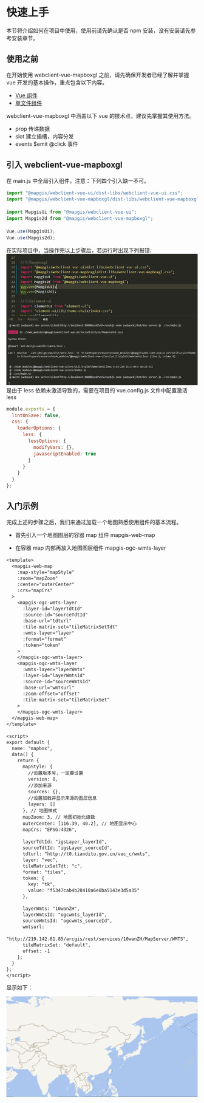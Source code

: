 # 快速上手

本节将介绍如何在项目中使用，使用前请先确认是否 npm 安装，没有安装请先参考安装章节。

## 使用之前

在开始使用 webclient-vue-mapboxgl 之前，请先确保开发者已经了解并掌握 vue 开发的基本操作，重点包含以下内容。

- [Vue 组件](https://cn.vuejs.org/v2/guide/components.html)
- [单文件组件](https://cn.vuejs.org/v2/guide/single-file-components.html)

webclient-vue-mapboxgl 中涵盖以下 vue 的技术点，建议先掌握其使用方法。

- prop 传递数据
- slot 建立插槽，内容分发
- events $emit @click 事件


## 引入 webclient-vue-mapboxgl

在 main.js 中全局引入组件，注意：下列四个引入缺一不可。
```js
import "@mapgis/webclient-vue-ui/dist-libs/webclient-vue-ui.css";
import "@mapgis/webclient-vue-mapboxgl/dist-libs/webclient-vue-mapboxgl.css";

import MapgisUi from "@mapgis/webclient-vue-ui";
import Mapgis2d from "@mapgis/webclient-vue-mapboxgl";

Vue.use(MapgisUi);
Vue.use(Mapgis2d);
```

在实际项目中，当操作完以上步骤后，若运行时出现下列报错:
![less未激活](../images/bug/activeLess.png)
是由于 less 依赖未激活导致的，需要在项目的 vue.config.js 文件中配置激活 less

```js
module.exports = {
  lintOnSave: false,
  css: {
    loaderOptions: {
      less: {
        lessOptions: {
          modifyVars: {},
          javascriptEnabled: true
        }
      }
    }
  }
};
```

## 入门示例

完成上述的步骤之后，我们来通过加载一个地图熟悉使用组件的基本流程。

- 首先引入一个地图图层的容器 map 组件 mapgis-web-map

- 在容器 map 内部再放入地图图层组件 mapgis-ogc-wmts-layer

```vue
<template>
  <mapgis-web-map
    :map-style="mapStyle"
    :zoom="mapZoom"
    :center="outerCenter"
    :crs="mapCrs"
  >
    <mapgis-ogc-wmts-layer
      :layer-id="layerTdtId"
      :source-id="sourceTdtId"
      :base-url="tdturl"
      :tile-matrix-set="tileMatrixSetTdt"
      :wmts-layer="layer"
      :format="format"
      :token="token"
    >
    </mapgis-ogc-wmts-layer>
    <mapgis-ogc-wmts-layer
      :wmts-layer="layerWmts"
      :layer-id="layerWmtsId"
      :source-id="sourceWmtsId"
      :base-url="wmtsurl"
      :zoom-offset="offset"
      :tile-matrix-set="tileMatrixSet"
    >
    </mapgis-ogc-wmts-layer>
  </mapgis-web-map>
</template>

<script>
export default {
  name: "mapbox",
  data() {
    return {
      mapStyle: {
        //设置版本号，一定要设置
        version: 8,
        //添加来源
        sources: {},
        //设置加载并显示来源的图层信息
        layers: []
      }, // 地图样式
      mapZoom: 3, // 地图初始化级数
      outerCenter: [116.39, 40.2], // 地图显示中心
      mapCrs: "EPSG:4326",

      layerTdtId: "igsLayer_layerId",
      sourceTdtId: "igsLayer_sourceId",
      tdturl: "http://t0.tianditu.gov.cn/vec_c/wmts",
      layer: "vec",
      tileMatrixSetTdt: "c",
      format: "tiles",
      token: {
        key: "tk",
        value: "f5347cab4b28410a6e8ba5143e3d5a35"
      },

      layerWmts: "10wanZH",
      layerWmtsId: "ogcwmts_layerId",
      sourceWmtsId: "ogcwmts_sourceId",
      wmtsurl:
        "http://219.142.81.85/arcgis/rest/services/10wanZH/MapServer/WMTS",
      tileMatrixSet: "default",
      offset: -1
    };
  }
};
</script>
```

显示如下：

![入门示例](./example.png)
